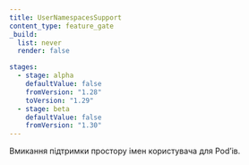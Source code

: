 ```yaml
---
title: UserNamespacesSupport
content_type: feature_gate
_build:
  list: never
  render: false

stages:
  - stage: alpha
    defaultValue: false
    fromVersion: "1.28"
    toVersion: "1.29"
  - stage: beta
    defaultValue: false
    fromVersion: "1.30"
---
```

Вмикання підтримки простору імен користувача для Podʼів.
